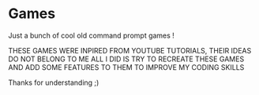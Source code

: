 # Games
Just a bunch of cool old command prompt games ! 


 THESE GAMES WERE INPIRED FROM YOUTUBE TUTORIALS, THEIR IDEAS DO NOT BELONG TO ME
 ALL I DID IS TRY TO RECREATE THESE GAMES AND ADD SOME FEATURES TO THEM TO IMPROVE MY CODING SKILLS
 
 
 Thanks for understanding ;)
